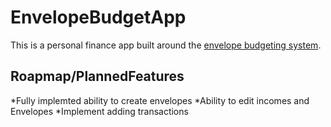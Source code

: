 # EnvelopeBudgetApp

This is a personal finance app built around the [envelope budgeting system](https://www.capitalone.com/learn-grow/money-management/envelope-budget-system/).

## Roapmap/PlannedFeatures

*Fully implemted ability to create envelopes
*Ability to edit incomes and Envelopes
*Implement adding transactions

